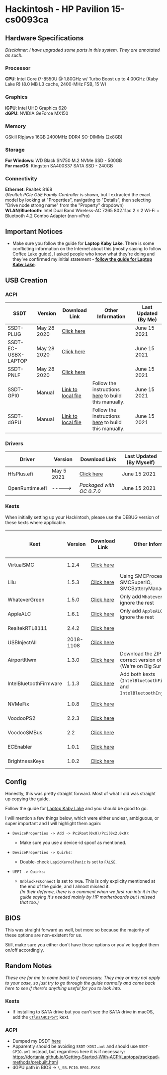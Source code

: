 # Hackintosh - HP Pavilion 15-cs0093ca

## Hardware Specifications

*Disclaimer: I have upgraded some parts in this system. They are annotated as such.*

### Processor
**CPU**: Intel Core i7-8550U @ 1.80GHz w/ Turbo Boost up to 4.00GHz (Kaby Lake R) (8.0 MB L3 cache, 2400-MHz FSB, 15 W)

### Graphics
**iGPU**: Intel UHD Graphics 620  
**dGPU**: NVIDIA GeForce MX150  

### Memory
GSkill Ripjaws 16GB 2400MHz DDR4 SO-DIMMs (2x8GB)  

### Storage
**For Windows**: WD Black SN750 M.2 NVMe SSD - 500GB  
**For macOS**: Kingston SA400S37 SATA SSD - 240GB  

### Connectivity
**Ethernet**: Realtek 8168   
(*Realtek PCIe GbE Family Controller* is shown, but I extracted the exact model by looking at "Properties", navigating to "Details", then selecting "Drive node strong name" from the "Property" dropdown)  
**WLAN/Bluetooth**: Intel Dual Band Wireless-AC 7265 802.11ac 2 × 2 Wi-Fi + Bluetooth 4.2 Combo Adapter (non-vPro)  

## Important Notices

- Make sure you follow the guide for **Laptop Kaby Lake**. There is some conflicting information on the Internet about this (mostly saying to follow Coffee Lake guide), I asked people who know what they're doing and they've confirmed my initial statement - [**follow the guide for Laptop Kaby Lake**](https://dortania.github.io/OpenCore-Install-Guide/config-laptop.plist/kaby-lake.html#laptop-kaby-lake).

## USB Creation

### ACPI

| SSDT                | Version     | Download Link                                                                                                                | Other Information                                                                                                                                                       | Last Updated (By Me) |
|---------------------|-------------|------------------------------------------------------------------------------------------------------------------------------|-------------------------------------------------------------------------------------------------------------------------------------------------------------------------|----------------------|
| SSDT-PLUG           | May 28 2020 | [Click here](https://github.com/dortania/Getting-Started-With-ACPI/blob/master/extra-files/compiled/SSDT-PLUG-DRTNIA.aml)    |                                                                                                                                                                         | June 15 2021         |
| SSDT-EC-USBX-LAPTOP | May 28 2020 | [Click here](https://github.com/dortania/Getting-Started-With-ACPI/blob/master/extra-files/compiled/SSDT-EC-USBX-LAPTOP.aml) |                                                                                                                                                                         | June 15 2021         |
| SSDT-PNLF           | May 28 2020 | [Click here](https://github.com/dortania/Getting-Started-With-ACPI/blob/master/extra-files/compiled/SSDT-PNLF.aml)           |                                                                                                                                                                         | June 15 2021         |
| SSDT-GPI0           | Manual      | [Link to local file](/EFI/OC/ACPI/SSDT-GPI0.aml)                                                                             | Follow the instructions [here](https://dortania.github.io/Getting-Started-With-ACPI/Laptops/trackpad-methods/manual.html#finding-the-acpi-path) to build this manually. | June 15 2021         |
| SSDT-dGPU           | Manual      | [Link to local file](/EFI/OC/ACPI/SSDT-dGPU-Off.aml)                                                                         | Follow the instructions [here](https://dortania.github.io/Getting-Started-With-ACPI/Laptops/laptop-disable.html#optimus-method) to build this manually.                 | June 15 2021         |

### Drivers
| Driver          | Version    | Download Link                                                                             | Last Updated (By Myself) |
|-----------------|------------|-------------------------------------------------------------------------------------------|--------------------------|
| HfsPlus.efi     | May 5 2021 | [Click here](https://github.com/acidanthera/OcBinaryData/blob/master/Drivers/HfsPlus.efi) | June 15 2021             |
| OpenRuntime.efi |   ----->   | *Packaged with OC 0.7.0*                                                                  | June 15 2021             |

### Kexts

When initially setting up your Hackintosh, please use the DEBUG version of these kexts where applicable.

| Kext                   | Version   | Download Link                                                                                | Other Information                                                                | Last Updated (By Myself) |
|------------------------|-----------|----------------------------------------------------------------------------------------------|----------------------------------------------------------------------------------|--------------------------|
| VirtualSMC             | 1.2.4     | [Click here](https://github.com/acidanthera/VirtualSMC/releases/tag/1.2.4)                   |                                                                                  | June 15 2021             |
| Lilu                   | 1.5.3     | [Click here](https://github.com/acidanthera/Lilu/releases/tag/1.5.3)                         | Using SMCProcessor, SMCSuperIO, SMCBatteryManager                                | June 15 2021             |
| WhateverGreen          | 1.5.0     | [Click here](https://github.com/acidanthera/WhateverGreen/releases/tag/1.5.0)                | Only add `WhateverGreen.kext`, ignore the rest                                   | June 15 2021             |
| AppleALC               | 1.6.1     | [Click here](https://github.com/acidanthera/AppleALC/releases/tag/1.6.1)                     | Only add `AppleALC.kext`, ignore the rest                                        | June 15 2021             |
| RealtekRTL8111         | 2.4.2     | [Click here](https://github.com/Mieze/RTL8111_driver_for_OS_X/releases/tag/2.4.2)            |                                                                                  | June 15 2021             |
| USBInjectAll           | 2018-1108 | [Click here](https://bitbucket.org/RehabMan/os-x-usb-inject-all/downloads/)                  |                                                                                  | June 15 2021             |
| Airportltlwm           | 1.3.0     | [Click here](https://github.com/OpenIntelWireless/itlwm/releases/tag/v1.3.0)                 | Download the ZIP for the correct version of macOS (We're on Big Sur right now)   | June 15 2021             |
| IntelBluetoothFirmware | 1.1.3     | [Click here](https://github.com/OpenIntelWireless/IntelBluetoothFirmware/releases/tag/1.1.3) | Add both kexts (`IntelBluetoothFirmware.kext` and `IntelBluetoothInjector.kext`) | June 15 2021             |
| NVMeFix                | 1.0.8     | [Click here](https://github.com/acidanthera/NVMeFix/releases/tag/1.0.8)                      |                                                                                  | June 15 2021             |
| VoodooPS2              | 2.2.3     | [Click here](https://github.com/acidanthera/VoodooPS2/releases/tag/2.2.3)                    |                                                                                  | June 15 2021             |
| VoodooSMBus            | 2.2       | [Click here](https://github.com/VoodooSMBus/VoodooSMBus/releases/tag/v2.2)                   |                                                                                  | June 15 2021             |
| ECEnabler              | 1.0.1     | [Click here](https://github.com/1Revenger1/ECEnabler/releases/tag/1.0.1)                     |                                                                                  | June 15 2021             |
| BrightnessKeys         | 1.0.2     | [Click here](https://github.com/acidanthera/BrightnessKeys/releases/tag/1.0.2)               |                                                                                  | June 15 2021             |


## Config

Honestly, this was pretty straight forward. Most of what I did was straight up copying the guide.

Follow the guide for [Laptop Kaby Lake](https://dortania.github.io/OpenCore-Install-Guide/config-laptop.plist/kaby-lake.html#laptop-kaby-lake) and you should be good to go.

I will mention a few things below, which were either unclear, ambiguous, or super important and I will highlight them again:

- `DeviceProperties -> Add -> PciRoot(0x0)/Pci(0x2,0x0)`:
  - Make sure you use a device-id spoof as mentioned.

- `DeviceProperties -> Quirks`:
  - Double-check `LapicKernelPanic` is set to `FALSE`.

- `UEFI -> Quirks`:
  - `UnblockFsConnect` is set to `TRUE`. This is only explicity mentioned at the end of the guide, and I almost missed it.  
  *(In their defence, there is a comment when we first run into it in the guide saying it's needed mainly by HP motherboards but I missed that too.)*

## BIOS

This was straight forward as well, but more so because the majority of these options are non-existent for us.

Still, make sure you either don't have those options or you've toggled them on/off accordingly.

## Random Notes

*These are for me to come back to if necessary. They may or may not apply to your case, so just try to go through the guide normally and come back here to see if there's anything useful for you to look into.*

### Kexts
- If installing to SATA drive but you can't see the SATA drive in macOS, add the [`CtlnaAHCIPort`](https://github.com/dortania/OpenCore-Install-Guide/blob/master/extra-files/CtlnaAHCIPort.kext.zip) kext.

### ACPI
- Dumped my DSDT [here](/dump/DSDT.aml)
- Apparently should be avoiding `SSDT-XOSI.aml` and should use `SSDT-GPIO.aml` instead, but regardless here it is if necessary: https://dortania.github.io/Getting-Started-With-ACPI/Laptops/trackpad-methods/prebuilt.html
- dGPU path in BIOS -> `\_SB.PCI0.RP01.PXSX`
